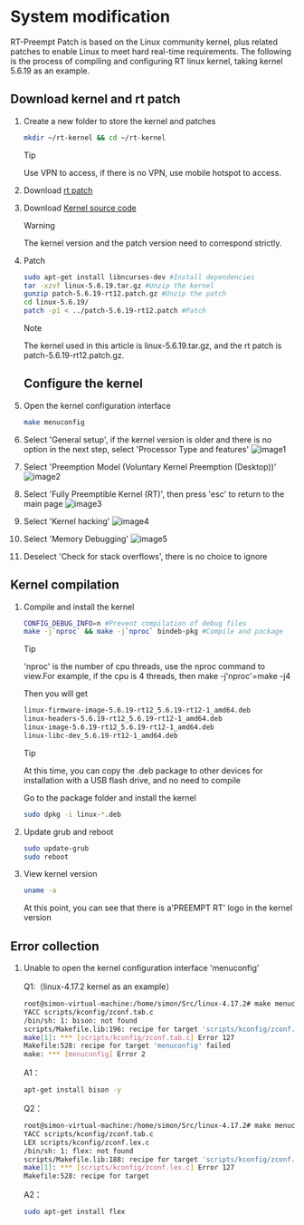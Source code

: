 # System modification

RT-Preempt Patch is based on the Linux community kernel, plus related patches to enable Linux to meet hard real-time requirements. The following is the process of compiling and configuring RT linux kernel, taking kernel 5.6.19 as an example.

## Download kernel and rt patch

1. Create a new folder to store the kernel and patches

   ```bash
   mkdir ~/rt-kernel && cd ~/rt-kernel
   ```

   > [!Tip]
   >
   > Use VPN to access, if there is no VPN, use mobile hotspot to access.

2. Download [rt patch](https://mirrors.edge.kernel.org/pub/linux/kernel/projects/rt/)

3. Download [Kernel source code](https://mirrors.edge.kernel.org/pub/linux/kernel/v5.x/)

   > [!Warning]
   >
   > The kernel version and the patch version need to correspond strictly.

4. Patch

   ```bash
   sudo apt-get install libncurses-dev #Install dependencies
   tar -xzvf linux-5.6.19.tar.gz #Unzip the kernel
   gunzip patch-5.6.19-rt12.patch.gz #Unzip the patch
   cd linux-5.6.19/
   patch -p1 < ../patch-5.6.19-rt12.patch #Patch
   ```

   > [!Note]
   >
   > The kernel used in this article is linux-5.6.19.tar.gz, and the rt patch is patch-5.6.19-rt12.patch.gz.

   ## Configure the kernel

5. Open the kernel configuration interface

   ```bash
   make menuconfig
   ```

6. Select 'General setup', if the kernel version is older and there is no option in the next step, select 'Processor Type and features'
   ![image1](https://ftp.bmp.ovh/imgs/2020/10/489e6a9ff0a684f1.png)

7. Select 'Preemption Model (Voluntary Kernel Preemption (Desktop))'
   ![image2](https://ftp.bmp.ovh/imgs/2020/10/1b18aa2359246159.png)

8. Select 'Fully Preemptible Kernel (RT)', then press 'esc' to return to the main page
   ![image3](https://ftp.bmp.ovh/imgs/2020/10/66924a6b92b55753.png)

9. Select 'Kernel hacking'
   ![image4](https://ftp.bmp.ovh/imgs/2020/10/e1c825922419dbb8.png)

10. Select 'Memory Debugging'
    ![image5](https://ftp.bmp.ovh/imgs/2020/10/4b59c4383bb00e15.png)

11. Deselect 'Check for stack overflows', there is no choice to ignore

## Kernel compilation

1. Compile and install the kernel

   ```bash
   CONFIG_DEBUG_INFO=n #Prevent compilation of debug files
   make -j`nproc` && make -j`nproc` bindeb-pkg #Compile and package
   ```

   > [!Tip]
   >
   > 'nproc' is the number of cpu threads, use the nproc command to view.For example, if the cpu is 4 threads, then make -j'nproc'=make -j4

   Then you will get

   ```bash
   linux-firmware-image-5.6.19-rt12_5.6.19-rt12-1_amd64.deb
   linux-headers-5.6.19-rt12_5.6.19-rt12-1_amd64.deb
   linux-image-5.6.19-rt12_5.6.19-rt12-1_amd64.deb
   linux-libc-dev_5.6.19-rt12-1_amd64.deb
   ```

   > [!Tip]
   >
   > At this time, you can copy the .deb package to other devices for installation with a USB flash drive, and no need to compile

   Go to the package folder and install the kernel

   ```bash
   sudo dpkg -i linux-*.deb
   ```

2. Update grub and reboot

   ```bash
   sudo update-grub
   sudo reboot
   ```

3. View kernel version

   ```bash
   uname -a
   ```

   At this point, you can see that there is a'PREEMPT RT' logo in the kernel version

## Error collection

1. Unable to open the kernel configuration interface 'menuconfig'

   Q1:（linux-4.17.2 kernel as an example）

   ```bash
   root@simon-virtual-machine:/home/simon/Src/linux-4.17.2# make menuconfig
   YACC scripts/kconfig/zconf.tab.c
   /bin/sh: 1: bison: not found
   scripts/Makefile.lib:196: recipe for target 'scripts/kconfig/zconf.tab.c' failed
   make[1]: *** [scripts/kconfig/zconf.tab.c] Error 127
   Makefile:528: recipe for target 'menuconfig' failed
   make: *** [menuconfig] Error 2
   ```

   A1：

   ```bash
   apt-get install bison -y
   ```

   Q2：

   ```bash
   root@simon-virtual-machine:/home/simon/Src/linux-4.17.2# make menuconfig
   YACC scripts/kconfig/zconf.tab.c
   LEX scripts/kconfig/zconf.lex.c
   /bin/sh: 1: flex: not found
   scripts/Makefile.lib:188: recipe for target 'scripts/kconfig/zconf.lex.c' failed
   make[1]: *** [scripts/kconfig/zconf.lex.c] Error 127
   Makefile:528: recipe for target
   ```

   A2：

   ```bash
   sudo apt-get install flex
   ```
